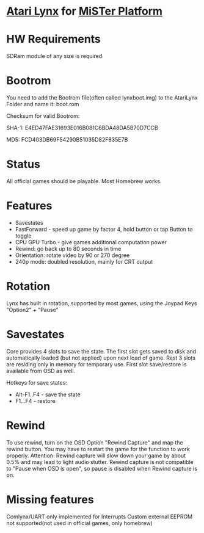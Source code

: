 # [Atari Lynx](https://en.wikipedia.org/wiki/Atari_Lynx) for [MiSTer Platform](https://github.com/MiSTer-devel/Main_MiSTer/wiki)


# HW Requirements
SDRam module of any size is required

# Bootrom
You need to add the Bootrom file(often called lynxboot.img) to the AtariLynx Folder and name it: boot.rom

Checksum for valid Bootrom:

SHA-1:
E4ED47FAE31693E016B081C6BDA48DA5B70D7CCB

MD5:
FCD403DB69F54290B51035D82F835E7B

# Status
All official games should be playable.
Most Homebrew works.

# Features
- Savestates
- FastForward - speed up game by factor 4, hold button or tap Button to toggle
- CPU GPU Turbo - give games additional computation power
- Rewind: go back up to 80 seconds in time
- Orientation: rotate video by 90 or 270 degree
- 240p mode: doubled resolution, mainly for CRT output

# Rotation
Lynx has built in rotation, supported by most games, using the Joypad Keys "Option2" + "Pause"

# Savestates
Core provides 4 slots to save the state. The first slot gets saved to disk and automatically loaded (but not applied)
upon next load of game. Rest 3 slots are residing only in memory for temporary use.
First slot save/restore is available from OSD as well. 

Hotkeys for save states:
- Alt-F1..F4 - save the state
- F1...F4 - restore

# Rewind
To use rewind, turn on the OSD Option "Rewind Capture" and map the rewind button.
You may have to restart the game for the function to work properly.
Attention: Rewind capture will slow down your game by about 0.5% and may lead to light audio stutter.
Rewind capture is not compatible to "Pause when OSD is open", so pause is disabled when Rewind capture is on.

# Missing features
Comlynx/UART only implemented for Interrupts
Custom external EEPROM not supported(not used in official games, only homebrew)